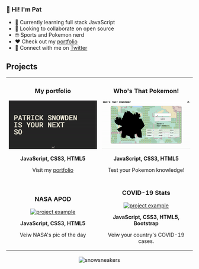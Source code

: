 <h3 align="left">👋 Hi! I'm Pat</h3>


- 🌱 Currently learning full stack JavaScript
- 👯 Looking to collaborate on open source
- 🤓 Sports and Pokemon nerd
- ❤️ Check out my <a href="https://www.patricksnowden.com" target="_blank">portfolio</a>
- 🐓 Connect with me on <a href="https://twitter.com/snowsneakers_" target="_blank">Twitter</a>


<h2 align="left" color="white">Projects</h2>

<div align="center">
<table>
      <tr>
        <td width="50%">
          <h3 align="center">My portfolio</h3>
          <p align="center">
            <a href="https://www.patricksnowden.com" target="_blank"> <img src="https://github.com/snowsneakers/porfolio/blob/main/assets/portfoliogif.gif?raw=true" alt="project example"/> </a>
		<p align="center"><strong>JavaScript, CSS3, HTML5</strong>
            <p align="center">
		Visit my <a href="https://www.patricksnowden.com" target="_blank">portfolio</a>
            </p>
          </p>
        </td>
	<td width="50%">
          <h3 align="center">Who's That Pokemon!</h3>
          <p align="center">
            <a href="https://whosthatpokemonsp.netlify.app/" target="_blank"> <img src="https://github.com/snowsneakers/snowsneakers/blob/main/updatedgif.gif?raw=true" alt="project example"/> </a>
		<p align="center"><strong>JavaScript, CSS3, HTML5</strong>
            <p align="center">
             Test your Pokemon knowledge!
            </p>
          </p>
        </td>
    </tr>
    <tr>
	<td width="50%">
          <h3 align="center">NASA APOD</h3>
          <p align="center">
            <a href="https://nasapicofdaysp.netlify.app/" target="_blank"> <img src="https://github.com/snowsneakers/nasa-apod/blob/main/assets/nasaapi.gif?raw=true" alt="project example"/> </a>
		  <p align="center"><strong>JavaScript, CSS3, HTML5</strong>
            <p align="center">
             Veiw NASA's pic of the day
            </p>
          </p>
        </td>
	<td width="50%">
          <h3 align="center">COVID-19 Stats</h3>
          <p align="center">
            <a href="https://covidnineteenstats.netlify.app/" target="_blank"> <img src="https://github.com/snowsneakers/snowsneakers/blob/main/covidstats.gif?raw=true" alt="project example"/> </a>
		  <p align="center"><strong>JavaScript, CSS3, HTML5, Bootstrap</strong>
            <p align="center">
             Veiw your country's COVID-19 cases.
            </p>
          </p>
        </td>
        </tr>
</table>
</div>
<div align="center">
	<p><img align="center" src="https://github-readme-streak-stats.herokuapp.com/?user=snowsneakers&theme=dark" alt="snowsneakers" /></p>
</div>
